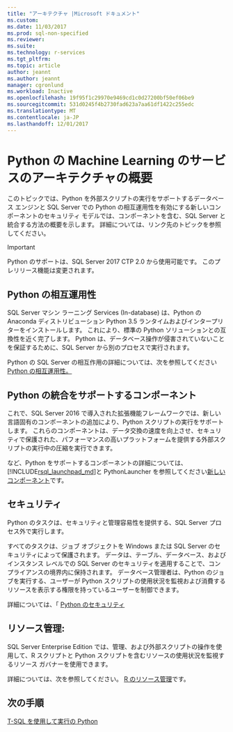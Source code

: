 ```yaml
---
title: "アーキテクチャ |Microsoft ドキュメント"
ms.custom: 
ms.date: 11/03/2017
ms.prod: sql-non-specified
ms.reviewer: 
ms.suite: 
ms.technology: r-services
ms.tgt_pltfrm: 
ms.topic: article
author: jeannt
ms.author: jeannt
manager: cgronlund
ms.workload: Inactive
ms.openlocfilehash: 19f95f1c29970e9469cd1c0d27200bf50ef06be9
ms.sourcegitcommit: 531d0245f4b2730fad623a7aa61df1422c255edc
ms.translationtype: MT
ms.contentlocale: ja-JP
ms.lasthandoff: 12/01/2017
---
```

# <a name="architecture-overview-for-machine-learning-services-with-python"></a>Python の Machine Learning のサービスのアーキテクチャの概要

このトピックでは、Python を外部スクリプトの実行をサポートするデータベース エンジンと SQL Server での Python の相互運用性を有効にする新しいコンポーネントのセキュリティ モデルでは、コンポーネントを含む、SQL Server と統合する方法の概要を示します。 詳細については、リンク先のトピックを参照してください。

> [!IMPORTANT]
> Python のサポートは、SQL Server 2017 CTP 2.0 から使用可能です。 このプレリリース機能は変更されます。

## <a name="python-interoperability"></a>Python の相互運用性

SQL Server マシン ラーニング Services (In-database) は、Python の Anaconda ディストリビューション Python 3.5 ランタイムおよびインタープリターをインストールします。 これにより、標準の Python ソリューションとの互換性を近く完了します。 Python は、データベース操作が侵害されていないことを保証するために、SQL Server から別のプロセスで実行されます。

Python の SQL Server の相互作用の詳細については、次を参照してください[Python の相互運用性。](../../advanced-analytics/python/python-interoperability.md)

## <a name="components-that-support-python-integration"></a>Python の統合をサポートするコンポーネント

これで、SQL Server 2016 で導入された拡張機能フレームワークでは、新しい言語固有のコンポーネントの追加により、Python スクリプトの実行をサポートします。 これらのコンポーネントは、データ交換の速度を向上させ、セキュリティで保護された、パフォーマンスの高いプラットフォームを提供する外部スクリプトの実行中の圧縮を実行できます。

など、Python をサポートするコンポーネントの詳細については、[!INCLUDE[rsql_launchpad_md](../../includes/rsql-launchpad-md.md)]と PythonLauncher を参照してください[新しいコンポーネント](../../advanced-analytics/python/new-components-in-sql-server-to-support-python-integration.md)です。

## <a name="security"></a>セキュリティ

Python のタスクは、セキュリティと管理容易性を提供する、SQL Server プロセス外で実行します。

すべてのタスクは、ジョブ オブジェクトを Windows または SQL Server のセキュリティによって保護されます。 データは、テーブル、データベース、およびインスタンス レベルでの SQL Server のセキュリティを適用することで、コンプライアンスの境界内に保持されます。 データベース管理者は、Python のジョブを実行する、ユーザーが Python スクリプトの使用状況を監視および消費するリソースを表示する権限を持っているユーザーを制御できます。

詳細については、「 [Python のセキュリティ](../../advanced-analytics/python/security-overview-sql-server-python-services.md)

## <a name="resource-governance"></a>リソース管理:

SQL Server Enterprise Edition では、管理、および外部スクリプトの操作を使用して、R スクリプトと Python スクリプトを含むリソースの使用状況を監視するリソース ガバナーを使用できます。

詳細については、次を参照してください。 [R のリソース管理](../../advanced-analytics/r/resource-governance-for-r-services.md)です。

## <a name="next-steps"></a>次の手順

[T-SQL を使用して実行の Python](../tutorials/run-python-using-t-sql.md)
